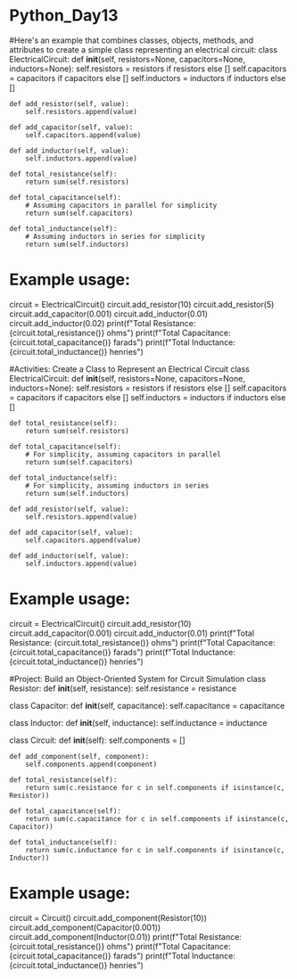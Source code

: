 # Python_Day13
#Here's an example that combines classes, objects, methods, and attributes to create a simple class representing an electrical circuit:
class ElectricalCircuit:
    def __init__(self, resistors=None, capacitors=None, inductors=None):
        self.resistors = resistors if resistors else []
        self.capacitors = capacitors if capacitors else []
        self.inductors = inductors if inductors else []
    
    def add_resistor(self, value):
        self.resistors.append(value)
    
    def add_capacitor(self, value):
        self.capacitors.append(value)
    
    def add_inductor(self, value):
        self.inductors.append(value)
    
    def total_resistance(self):
        return sum(self.resistors)
    
    def total_capacitance(self):
        # Assuming capacitors in parallel for simplicity
        return sum(self.capacitors)
    
    def total_inductance(self):
        # Assuming inductors in series for simplicity
        return sum(self.inductors)

# Example usage:
circuit = ElectricalCircuit()
circuit.add_resistor(10)
circuit.add_resistor(5)
circuit.add_capacitor(0.001)
circuit.add_inductor(0.01)
circuit.add_inductor(0.02)
print(f"Total Resistance: {circuit.total_resistance()} ohms")
print(f"Total Capacitance: {circuit.total_capacitance()} farads")
print(f"Total Inductance: {circuit.total_inductance()} henries")

#Activities: Create a Class to Represent an Electrical Circuit
class ElectricalCircuit:
    def __init__(self, resistors=None, capacitors=None, inductors=None):
        self.resistors = resistors if resistors else []
        self.capacitors = capacitors if capacitors else []
        self.inductors = inductors if inductors else []
    
    def total_resistance(self):
        return sum(self.resistors)
    
    def total_capacitance(self):
        # For simplicity, assuming capacitors in parallel
        return sum(self.capacitors)
    
    def total_inductance(self):
        # For simplicity, assuming inductors in series
        return sum(self.inductors)
    
    def add_resistor(self, value):
        self.resistors.append(value)
    
    def add_capacitor(self, value):
        self.capacitors.append(value)
    
    def add_inductor(self, value):
        self.inductors.append(value)

# Example usage:
circuit = ElectricalCircuit()
circuit.add_resistor(10)
circuit.add_capacitor(0.001)
circuit.add_inductor(0.01)
print(f"Total Resistance: {circuit.total_resistance()} ohms")
print(f"Total Capacitance: {circuit.total_capacitance()} farads")
print(f"Total Inductance: {circuit.total_inductance()} henries")

#Project: Build an Object-Oriented System for Circuit Simulation
class Resistor:
    def __init__(self, resistance):
        self.resistance = resistance

class Capacitor:
    def __init__(self, capacitance):
        self.capacitance = capacitance

class Inductor:
    def __init__(self, inductance):
        self.inductance = inductance

class Circuit:
    def __init__(self):
        self.components = []
    
    def add_component(self, component):
        self.components.append(component)
    
    def total_resistance(self):
        return sum(c.resistance for c in self.components if isinstance(c, Resistor))
    
    def total_capacitance(self):
        return sum(c.capacitance for c in self.components if isinstance(c, Capacitor))
    
    def total_inductance(self):
        return sum(c.inductance for c in self.components if isinstance(c, Inductor))

# Example usage:
circuit = Circuit()
circuit.add_component(Resistor(10))
circuit.add_component(Capacitor(0.001))
circuit.add_component(Inductor(0.01))
print(f"Total Resistance: {circuit.total_resistance()} ohms")
print(f"Total Capacitance: {circuit.total_capacitance()} farads")
print(f"Total Inductance: {circuit.total_inductance()} henries")
